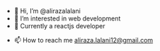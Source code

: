 - 👋 Hi, I’m @alirazalalani
- 👀 I’m interested in web development
- 💞️ Currently a reactjs developer
<!-- - 🌱 I’m currently learning AI -->
<!-- - 💞️ I’m looking to collaborate on ... -->
- 📫 How to reach me aliraza.lalani12@gmail.com

<!---
alirazalalani/alirazalalani is a ✨ special ✨ repository because its `README.md` (this file) appears on your GitHub profile.
You can click the Preview link to take a look at your changes.
--->
